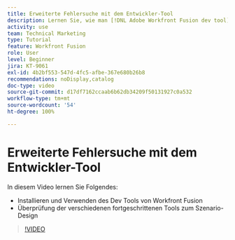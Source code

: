 ```yaml
---
title: Erweiterte Fehlersuche mit dem Entwickler-Tool
description: Lernen Sie, wie man [!DNL Adobe Workfront Fusion dev tool]installiert und benutzt, und sehen Sie sich die verschiedenen fortgeschrittenen Tools zum Szenario-Design an, die es enthält.
activity: use
team: Technical Marketing
type: Tutorial
feature: Workfront Fusion
role: User
level: Beginner
jira: KT-9061
exl-id: 4b2bf553-547d-4fc5-afbe-367e680b26b8
recommendations: noDisplay,catalog
doc-type: video
source-git-commit: d17df7162ccaab6b62db34209f50131927c0a532
workflow-type: tm+mt
source-wordcount: '54'
ht-degree: 100%

---
```


# Erweiterte Fehlersuche mit dem Entwickler-Tool

In diesem Video lernen Sie Folgendes:

* Installieren und Verwenden des Dev Tools von Workfront Fusion
* Überprüfung der verschiedenen fortgeschrittenen Tools zum Szenario-Design

>[!VIDEO](https://video.tv.adobe.com/v/335302/?quality=12&learn=on&enablevpops)
